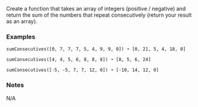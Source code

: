 
Create a function that takes an array of integers (positive / negative) and return the sum of the numbers that repeat consecutively (return your result as an array).

### Examples

```
sumConsecutives([0, 7, 7, 7, 5, 4, 9, 9, 0]) ➞ [0, 21, 5, 4, 18, 0]

sumConsecutives([4, 4, 5, 6, 8, 8, 8]) ➞ [8, 5, 6, 24]

sumConsecutives([-5, -5, 7, 7, 12, 0]) ➞ [-10, 14, 12, 0]
```

### Notes

N/A
